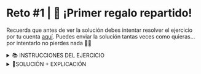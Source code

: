 # Reto #1 | 🎁 ¡Primer regalo repartido!
Recuerda que antes de ver la solución debes intentar resolver el ejercicio por tu cuenta [aquí](https://adventjs.dev/es/challenges/2024/1).
Puedes enviar la solución tantas veces como quieras... por intentarlo no pierdes nada 🤷‍♂️

<details>
  <summary>📚 INSTRUCCIONES DEL EJERCICIO</summary>

Santa Claus 🎅 ha recibido una lista de números mágicos que representan regalos 🎁, pero algunos de ellos están duplicados y deben ser eliminados para evitar confusiones. Además, los regalos deben ser ordenados en orden ascendente antes de entregárselos a los elfos.

Tu tarea es escribir una función que reciba una lista de números enteros (que pueden incluir duplicados) y devuelva una nueva lista sin duplicados, ordenada en orden ascendente.

```js
const gifts1 = [3, 1, 2, 3, 4, 2, 5]
const preparedGifts1 = prepareGifts(gifts1)
console.log(preparedGifts1) // [1, 2, 3, 4, 5]

const gifts2 = [6, 5, 5, 5, 5]
const preparedGifts2 = prepareGifts(gifts2)
console.log(preparedGifts2) // [5, 6]

const gifts3 = []
const preparedGifts3 = prepareGifts(gifts3)
console.log(preparedGifts3) // []
// No hay regalos, la lista queda vacía
````
</details>

<details>
  <summary>📕SOLUCIÓN + EXPLICACIÓN</summary>

- **MI SOLUCIÓN:**
```js
/**
 * @param {number[]} gifts - The array of gifts to prepare
 * @returns {number[]} An array with the prepared gifts
 */
function prepareGifts(gifts) {
  const tests = [
    { input: [3, 1, 2, 3, 4, 2, 5], expected: [1, 2, 3, 4, 5] },
    { input: [6, 5, 5, 5, 5], expected: [5, 6] },
    { input: [], expected: [] }
  ];

  tests.forEach(test => {
    const result = [...new Set(test.input)].sort((a, b) => a - b);
  });

  return [...new Set(gifts)].sort((a, b) => a - b);
}

```
1. Utilizamos `set` para eliminar los duplicados
2. (spread operator) para convertir un Set a un array
3. `sort()` para ordenar los valores numéricamente:
4. Por último, un `return` para devolver el resultado final.


3/5 estrellas <br>
1944 ops/s <br>
Complegidad cognitiva 4
- **EXPLICACIÓN DE MIDU:** (en el stream)
</details>



